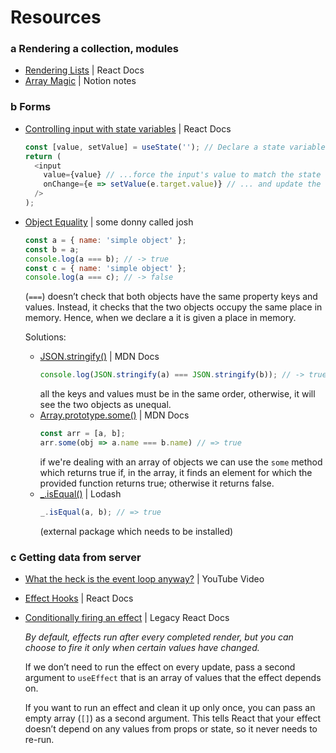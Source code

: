 # Resources

### a Rendering a collection, modules
- [Rendering Lists](https://react.dev/learn/rendering-lists) | React Docs
- [Array Magic](https://phase-food-425.notion.site/Array-Magic-5916ebc2e4014eccb30b6ea69ccfe4c7) | Notion notes

### b Forms
- [Controlling input with state variables](https://react.dev/reference/react-dom/components/input#controlling-an-input-with-a-state-variable) | React Docs

  ```js
  const [value, setValue] = useState(''); // Declare a state variable...
  return (
    <input
      value={value} // ...force the input's value to match the state variable...
      onChange={e => setValue(e.target.value)} // ... and update the state variable on any edits!
    />
  );
  ```
- [Object Equality](https://www.joshbritz.co/posts/why-its-so-hard-to-check-object-equality/) | some donny called josh
  ```js
  const a = { name: 'simple object' };
  const b = a;
  console.log(a === b); // -> true
  const c = { name: 'simple object' };
  console.log(a === c); // -> false
  ```
   (`===`) doesn’t check that both objects have the same property keys and values. Instead, it checks that the two objects occupy the same place in memory. Hence, when we declare a it is given a place in memory.
  
  Solutions:
  - [JSON.stringify()](https://developer.mozilla.org/en-US/docs/Web/JavaScript/Reference/Global_Objects/JSON/stringify) | MDN Docs
    ```js
    console.log(JSON.stringify(a) === JSON.stringify(b)); // -> true
    ```
    all the keys and values must be in the same order, otherwise, it will see the two objects as unequal.
  - [Array.prototype.some()](https://developer.mozilla.org/en-US/docs/Web/JavaScript/Reference/Global_Objects/Array/some) | MDN Docs
    ```js
    const arr = [a, b];
    arr.some(obj => a.name === b.name) // => true 
    ```
    if we're dealing with an array of objects we can use the `some` method which returns true if, in the array, it finds an element for which the provided function returns true; otherwise it returns false.
  - [_.isEqual()](https://lodash.com/docs/4.17.15#isEqual) | Lodash
    ```js
    _.isEqual(a, b); // => true
    ```
    (external package which needs to be installed)

### c Getting data from server
- [What the heck is the event loop anyway?](https://www.youtube.com/watch?v=8aGhZQkoFbQ) | YouTube Video
- [Effect Hooks](https://react.dev/reference/react#effect-hooks) | React Docs
- [Conditionally firing an effect](https://legacy.reactjs.org/docs/hooks-reference.html#conditionally-firing-an-effect) | Legacy React Docs

  _By default, effects run after every completed render, but you can choose to fire it only when certain values have changed._

  If we don’t need to run the effect on every update, pass a second argument to `useEffect` that is an array of values that the effect depends on.
  
  If you want to run an effect and clean it up only once, you can pass an empty array (`[]`) as a second argument. This tells React that your effect doesn’t depend on any values from props or state, so it never needs to re-run.
